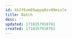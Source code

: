 ```yaml
---
id: kh2f6xm05wppq0zv09mixle
title: Batch
desc: ''
updated: 1718357918761
created: 1718357918761
---
```

